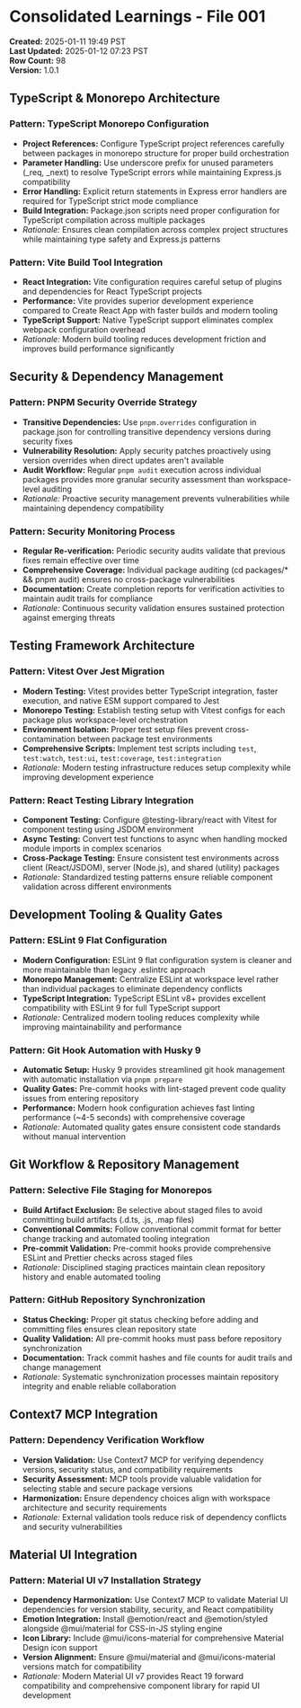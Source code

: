 # Consolidated Learnings - File 001

**Created:** 2025-01-11 19:49 PST  
**Last Updated:** 2025-01-12 07:23 PST  
**Row Count:** 98  
**Version:** 1.0.1

## TypeScript & Monorepo Architecture

### Pattern: TypeScript Monorepo Configuration

- **Project References:** Configure TypeScript project references carefully between packages in
  monorepo structure for proper build orchestration
- **Parameter Handling:** Use underscore prefix for unused parameters (\_req, \_next) to resolve
  TypeScript errors while maintaining Express.js compatibility
- **Error Handling:** Explicit return statements in Express error handlers are required for
  TypeScript strict mode compliance
- **Build Integration:** Package.json scripts need proper configuration for TypeScript compilation
  across multiple packages
- _Rationale:_ Ensures clean compilation across complex project structures while maintaining type
  safety and Express.js patterns

### Pattern: Vite Build Tool Integration

- **React Integration:** Vite configuration requires careful setup of plugins and dependencies for
  React TypeScript projects
- **Performance:** Vite provides superior development experience compared to Create React App with
  faster builds and modern tooling
- **TypeScript Support:** Native TypeScript support eliminates complex webpack configuration
  overhead
- _Rationale:_ Modern build tooling reduces development friction and improves build performance
  significantly

## Security & Dependency Management

### Pattern: PNPM Security Override Strategy

- **Transitive Dependencies:** Use `pnpm.overrides` configuration in package.json for controlling
  transitive dependency versions during security fixes
- **Vulnerability Resolution:** Apply security patches proactively using version overrides when
  direct updates aren't available
- **Audit Workflow:** Regular `pnpm audit` execution across individual packages provides more
  granular security assessment than workspace-level auditing
- _Rationale:_ Proactive security management prevents vulnerabilities while maintaining dependency
  compatibility

### Pattern: Security Monitoring Process

- **Regular Re-verification:** Periodic security audits validate that previous fixes remain
  effective over time
- **Comprehensive Coverage:** Individual package auditing (cd packages/\* && pnpm audit) ensures no
  cross-package vulnerabilities
- **Documentation:** Create completion reports for verification activities to maintain audit trails
  for compliance
- _Rationale:_ Continuous security validation ensures sustained protection against emerging threats

## Testing Framework Architecture

### Pattern: Vitest Over Jest Migration

- **Modern Testing:** Vitest provides better TypeScript integration, faster execution, and native
  ESM support compared to Jest
- **Monorepo Testing:** Establish testing setup with Vitest configs for each package plus
  workspace-level orchestration
- **Environment Isolation:** Proper test setup files prevent cross-contamination between package
  test environments
- **Comprehensive Scripts:** Implement test scripts including `test`, `test:watch`, `test:ui`,
  `test:coverage`, `test:integration`
- _Rationale:_ Modern testing infrastructure reduces setup complexity while improving development
  experience

### Pattern: React Testing Library Integration

- **Component Testing:** Configure @testing-library/react with Vitest for component testing using
  JSDOM environment
- **Async Testing:** Convert test functions to async when handling mocked module imports in complex
  scenarios
- **Cross-Package Testing:** Ensure consistent test environments across client (React/JSDOM), server
  (Node.js), and shared (utility) packages
- _Rationale:_ Standardized testing patterns ensure reliable component validation across different
  environments

## Development Tooling & Quality Gates

### Pattern: ESLint 9 Flat Configuration

- **Modern Configuration:** ESLint 9 flat configuration system is cleaner and more maintainable than
  legacy .eslintrc approach
- **Monorepo Management:** Centralize ESLint at workspace level rather than individual packages to
  eliminate dependency conflicts
- **TypeScript Integration:** TypeScript ESLint v8+ provides excellent compatibility with ESLint 9
  for full TypeScript support
- _Rationale:_ Centralized modern tooling reduces complexity while improving maintainability and
  performance

### Pattern: Git Hook Automation with Husky 9

- **Automatic Setup:** Husky 9 provides streamlined git hook management with automatic installation
  via `pnpm prepare`
- **Quality Gates:** Pre-commit hooks with lint-staged prevent code quality issues from entering
  repository
- **Performance:** Modern hook configuration achieves fast linting performance (~4-5 seconds) with
  comprehensive coverage
- _Rationale:_ Automated quality gates ensure consistent code standards without manual intervention

## Git Workflow & Repository Management

### Pattern: Selective File Staging for Monorepos

- **Build Artifact Exclusion:** Be selective about staged files to avoid committing build artifacts
  (.d.ts, .js, .map files)
- **Conventional Commits:** Follow conventional commit format for better change tracking and
  automated tooling integration
- **Pre-commit Validation:** Pre-commit hooks provide comprehensive ESLint and Prettier checks
  across staged files
- _Rationale:_ Disciplined staging practices maintain clean repository history and enable automated
  tooling

### Pattern: GitHub Repository Synchronization

- **Status Checking:** Proper git status checking before adding and committing files ensures clean
  repository state
- **Quality Validation:** All pre-commit hooks must pass before repository synchronization
- **Documentation:** Track commit hashes and file counts for audit trails and change management
- _Rationale:_ Systematic synchronization processes maintain repository integrity and enable
  reliable collaboration

## Context7 MCP Integration

### Pattern: Dependency Verification Workflow

- **Version Validation:** Use Context7 MCP for verifying dependency versions, security status, and
  compatibility requirements
- **Security Assessment:** MCP tools provide valuable validation for selecting stable and secure
  package versions
- **Harmonization:** Ensure dependency choices align with workspace architecture and security
  requirements
- _Rationale:_ External validation tools reduce risk of dependency conflicts and security
  vulnerabilities

## Material UI Integration

### Pattern: Material UI v7 Installation Strategy

- **Dependency Harmonization:** Use Context7 MCP to validate Material UI dependencies for version
  stability, security, and React compatibility
- **Emotion Integration:** Install @emotion/react and @emotion/styled alongside @mui/material for
  CSS-in-JS styling engine
- **Icon Library:** Include @mui/icons-material for comprehensive Material Design icon support
- **Version Alignment:** Ensure @mui/material and @mui/icons-material versions match for
  compatibility
- _Rationale:_ Modern Material UI v7 provides React 19 forward compatibility and comprehensive
  component library for rapid UI development
